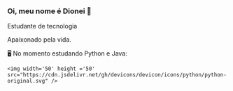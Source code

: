 ### Oi, meu nome é Dionei 👋
Estudante de tecnologia

 Apaixonado pela vida.
 
🖥️ No momento estudando Python e Java:

    <img width='50' height ='50' src="https://cdn.jsdelivr.net/gh/devicons/devicon/icons/python/python-original.svg" />
          
          

